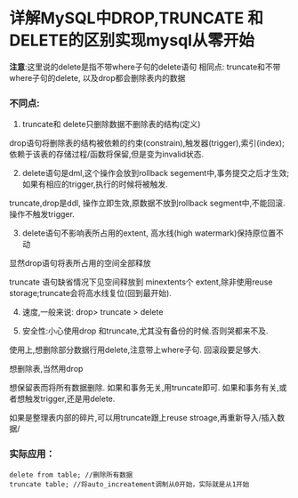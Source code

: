 详解MySQL中DROP,TRUNCATE 和DELETE的区别实现mysql从零开始
========================================================

**注意**:这里说的delete是指不带where子句的delete语句 相同点: truncate和不带where子句的delete, 以及drop都会删除表内的数据

### 不同点:  

1. truncate和 delete只删除数据不删除表的结构(定义)  

  drop语句将删除表的结构被依赖的约束(constrain),触发器(trigger),索引(index); 依赖于该表的存储过程/函数将保留,但是变为invalid状态.  

2. delete语句是dml,这个操作会放到rollback segement中,事务提交之后才生效;如果有相应的trigger,执行的时候将被触发.  

  truncate,drop是ddl, 操作立即生效,原数据不放到rollback segment中,不能回滚. 操作不触发trigger.  

3. delete语句不影响表所占用的extent, 高水线(high watermark)保持原位置不动  

  显然drop语句将表所占用的空间全部释放  

  truncate 语句缺省情况下见空间释放到 minextents个 extent,除非使用reuse storage;truncate会将高水线复位(回到最开始).  

4. 速度,一般来说: drop> truncate > delete  

5. 安全性:小心使用drop 和truncate,尤其没有备份的时候.否则哭都来不及.  

  使用上,想删除部分数据行用delete,注意带上where子句. 回滚段要足够大.  

  想删除表,当然用drop  

  想保留表而将所有数据删除. 如果和事务无关,用truncate即可. 如果和事务有关,或者想触发trigger,还是用delete.  

  如果是整理表内部的碎片,可以用truncate跟上reuse stroage,再重新导入/插入数据/ 

### 实际应用： 

	delete from table; //删除所有数据 
	truncate table; //将auto_increatement调制从0开始，实际就是从1开始
